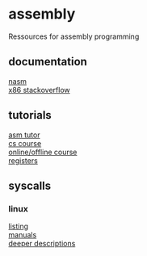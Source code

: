 # assembly
Ressources for assembly programming <br>

<h2>documentation</h2>
<a target="_blank" href="https://www.nasm.us/doc/nasmdoc0.html">nasm</a> <br>
<a target="_blank" href="https://stackoverflow.com/tags/x86/info">x86 stackoverflow</a>

<h2>tutorials</h2>
<a target="_blank" href="https://asmtutor.com">asm tutor</a> <br>
<a target="_blank" href="https://cs.lmu.edu/~ray/notes/nasmtutorial/">cs course</a> <br>
<a target="_blank" href="https://pacman128.github.io/pcasm/">online/offline course</a> <br>
<a target="_blank" href="https://www.swansontec.com/sregisters.html">registers</a>

<h2>syscalls</h2>

<h3>linux</h3>
<a target="_blank" href="https://syscalls.w3challs.com/?arch=x86_64">listing</a> <br>
<a target="_blank" href="http://man7.org/linux/man-pages/man2/syscalls.2.html">manuals</a> <br>
<a target="_blank" href="http://linasm.sourceforge.net/docs/syscalls/">deeper descriptions</a> <br>

 
